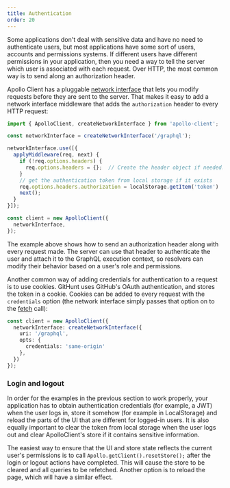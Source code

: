 ```yaml
---
title: Authentication
order: 20
---
```


Some applications don't deal with sensitive data and have no need to authenticate users, but most applications have some sort of users, accounts and permissions systems. If different users have different permissions in your application, then you need a way to tell the server which user is associated with each request. Over HTTP, the most common way is to send along an authorization header.

Apollo Client has a pluggable [network interface](/core/network.html) that lets you modify requests before they are sent to the server.
That makes it easy to add a network interface middleware that adds the `authorization` header to every HTTP request:

```ts
import { ApolloClient, createNetworkInterface } from 'apollo-client';

const networkInterface = createNetworkInterface('/graphql');

networkInterface.use([{
  applyMiddleware(req, next) {
    if (!req.options.headers) {
      req.options.headers = {};  // Create the header object if needed.
    }
    // get the authentication token from local storage if it exists
    req.options.headers.authorization = localStorage.getItem('token') || null;
    next();
  }
}]);

const client = new ApolloClient({
  networkInterface,
});
```

The example above shows how to send an authorization header along with every request made. The server can use that header to authenticate the user and attach it to the GraphQL execution context, so resolvers can modify their behavior based on a user's role and permissions.

Another common way of adding credentials for authentication to a request is to use cookies. GitHunt uses GitHub's OAuth authentication, and stores the token in a cookie. Cookies can be added to every request with the `credentials` option (the network interface simply passes that option on to the [fetch](https://github.com/github/fetch) call):

```ts
const client = new ApolloClient({
  networkInterface: createNetworkInterface({
    uri: '/graphql',
    opts: {
      credentials: 'same-origin'
    },
  })
});
```

<h3 id="login-logout">Login and logout</h3>

In order for the examples in the previous section to work properly, your application has to obtain authentication credentials (for example, a JWT) when the user logs in, store it somehow (for example in LocalStorage) and reload the parts of the UI that are different for logged-in users. It is also equally important to clear the token from local storage when the user logs out and clear ApolloClient's store if it contains sensitive information.

The easiest way to ensure that the UI and store state reflects the current user's permissions is to call `Apollo.getClient().resetStore();` after the login or logout actions have completed. This will cause the store to be cleared and all queries to be refetched. Another option is to reload the page, which will have a similar effect.
